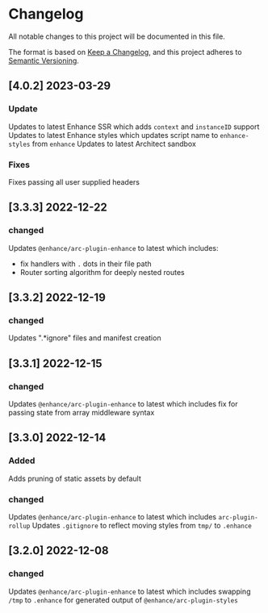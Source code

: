 # Changelog

All notable changes to this project will be documented in this file.

The format is based on [Keep a Changelog](https://keepachangelog.com/en/1.0.0/),
and this project adheres to [Semantic Versioning](https://semver.org/spec/v2.0.0.html).

## [4.0.2] 2023-03-29

### Update
Updates to latest Enhance SSR which adds `context` and `instanceID` support
Updates to latest Enhance styles which updates script name to `enhance-styles` from `enhance`
Updates to latest Architect sandbox

### Fixes
Fixes passing all user supplied headers

## [3.3.3] 2022-12-22

### changed

Updates `@enhance/arc-plugin-enhance` to latest which includes:
  - fix handlers with `.` dots in their file path
  - Router sorting algorithm for deeply nested routes

## [3.3.2] 2022-12-19

### changed

Updates ".*ignore" files and manifest creation

## [3.3.1] 2022-12-15

### changed

Updates `@enhance/arc-plugin-enhance` to latest which includes fix for passing state from array middleware syntax

## [3.3.0] 2022-12-14

### Added

Adds pruning of static assets by default

### changed

Updates `@enhance/arc-plugin-enhance` to latest which includes `arc-plugin-rollup`
Updates `.gitignore` to reflect moving styles from `tmp/` to `.enhance`

## [3.2.0] 2022-12-08

### changed

Updates `@enhance/arc-plugin-enhance` to latest which includes swapping `/tmp` to `.enhance` for generated output of `@enhance/arc-plugin-styles`


